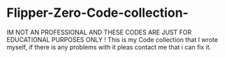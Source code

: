 # Flipper-Zero-Code-collection-
IM NOT AN PROFESSIONAL AND THESE CODES ARE JUST FOR EDUCATIONAL PURPOSES ONLY !
This is my Code collection that I wrote myself, if there is any problems with it pleas contact me that i can fix it.

